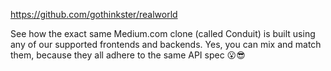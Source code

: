 https://github.com/gothinkster/realworld

See how the exact same Medium.com clone (called Conduit) is built using any of our supported frontends and backends. Yes, you can mix and match them, because they all adhere to the same API spec 😮😎

